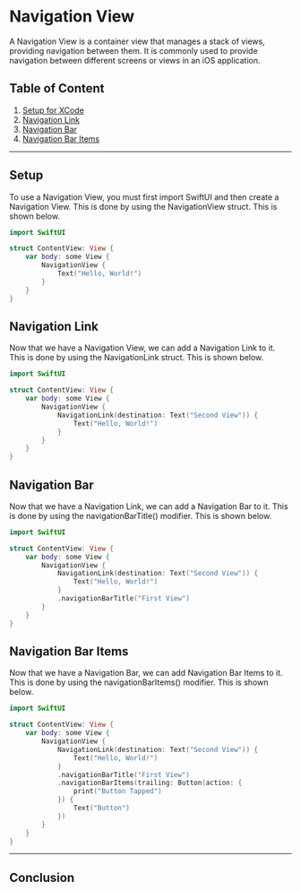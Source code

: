 # Navigation View
  
A Navigation View is a container view that manages a stack of views, providing navigation between them. It is commonly used to provide navigation between different screens or views in an iOS application.

## Table of Content

1. [Setup for XCode]()
2. [Navigation Link]()
3. [Navigation Bar]()
4. [Navigation Bar Items]()

---

## Setup

To use a Navigation View, you must first import SwiftUI and then create a Navigation View. This is done by using the NavigationView struct. This is shown below.

```Swift
import SwiftUI

struct ContentView: View {
    var body: some View {
        NavigationView {
            Text("Hello, World!")
        }
    }
}
```

## Navigation Link

Now that we have a Navigation View, we can add a Navigation Link to it. This is done by using the NavigationLink struct. This is shown below.

```Swift
import SwiftUI

struct ContentView: View {
    var body: some View {
        NavigationView {
            NavigationLink(destination: Text("Second View")) {
                Text("Hello, World!")
            }
        }
    }
}
```

## Navigation Bar

Now that we have a Navigation Link, we can add a Navigation Bar to it. This is done by using the navigationBarTitle() modifier. This is shown below.

```Swift
import SwiftUI

struct ContentView: View {
    var body: some View {
        NavigationView {
            NavigationLink(destination: Text("Second View")) {
                Text("Hello, World!")
            }
            .navigationBarTitle("First View")
        }
    }
}
```

## Navigation Bar Items

Now that we have a Navigation Bar, we can add Navigation Bar Items to it. This is done by using the navigationBarItems() modifier. This is shown below.

```Swift
import SwiftUI

struct ContentView: View {
    var body: some View {
        NavigationView {
            NavigationLink(destination: Text("Second View")) {
                Text("Hello, World!")
            }
            .navigationBarTitle("First View")
            .navigationBarItems(trailing: Button(action: {
                print("Button Tapped")
            }) {
                Text("Button")
            })
        }
    }
}
```

---

## Conclusion



